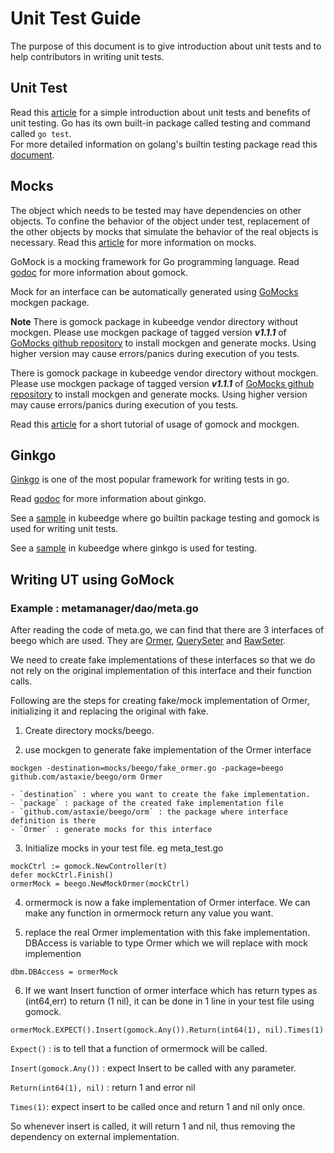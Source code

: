# Unit Test Guide
The purpose of this document is to give introduction about unit tests and to help contributors in writing unit tests.

## Unit Test  
 
Read this [article](http://softwaretestingfundamentals.com/unit-testing/) for a simple introduction about unit tests and benefits of unit testing. Go has its own built-in package called testing and command called ```go test```.  
For more detailed information on golang's builtin testing package read this [document](https://golang.org/pkg/testing/]).
 
## Mocks  

 The object which needs to be tested may have dependencies on other objects. To confine the behavior of the object under test, replacement of the other objects by mocks that simulate the behavior of the real objects is necessary.
 Read this [article](https://medium.com/@piraveenaparalogarajah/what-is-mocking-in-testing-d4b0f2dbe20a) for more information on mocks.
 
 GoMock is a mocking framework for Go programming language.
 Read [godoc](https://godoc.org/github.com/golang/mock/gomock) for more information about gomock.
 
 Mock for an interface can be automatically generated using [GoMocks](https://github.com/golang/mock) mockgen package.
 
 **Note** There is gomock package in kubeedge vendor directory without mockgen. Please use mockgen package of tagged version ***v1.1.1*** of [GoMocks github repository](https://github.com/golang/mock) to install mockgen and generate mocks. Using higher version may cause errors/panics during execution of you tests.

There is gomock package in kubeedge vendor directory without mockgen. Please use mockgen package of tagged version ***v1.1.1*** of [GoMocks github repository](https://github.com/golang/mock) to install mockgen and generate mocks. Using higher version may cause errors/panics during execution of you tests.

 Read this [article](https://blog.codecentric.de/en/2017/08/gomock-tutorial/) for a short tutorial of usage of gomock and mockgen.
 
## Ginkgo  
  
 [Ginkgo](https://onsi.github.io/ginkgo/) is one of the most popular framework for writing tests in go.
 
 Read [godoc](https://godoc.org/github.com/onsi/ginkgo) for more information about ginkgo.
 
See a [sample](https://github.com/kubeedge/kubeedge/blob/master/pkg/metamanager/dao/meta_test.go) in kubeedge where go builtin package testing and gomock is used for writing unit tests.

See a [sample](https://github.com/kubeedge/kubeedge/blob/master/pkg/devicetwin/dtmodule/dtmodule_test.go) in kubeedge where ginkgo is used for testing.

## Writing UT using GoMock  

### Example : metamanager/dao/meta.go  

After reading the code of meta.go, we can find that there are 3 interfaces of beego which are used. They are [Ormer](https://github.com/kubeedge/kubeedge/blob/master/vendor/github.com/astaxie/beego/orm/types.go), [QuerySeter](https://github.com/kubeedge/kubeedge/blob/master/vendor/github.com/astaxie/beego/orm/types.go) and [RawSeter](https://github.com/kubeedge/kubeedge/blob/master/vendor/github.com/astaxie/beego/orm/types.go).

We need to create fake implementations of these interfaces so that we do not rely on the original implementation of this interface and their function calls.

Following are the steps for creating fake/mock implementation of Ormer, initializing it and replacing the original with fake.  

1. Create directory mocks/beego.  

2. use mockgen to generate fake implementation of the Ormer interface
```shell
mockgen -destination=mocks/beego/fake_ormer.go -package=beego github.com/astaxie/beego/orm Ormer
```
    - `destination` : where you want to create the fake implementation.  
    - `package` : package of the created fake implementation file  
    - `github.com/astaxie/beego/orm` : the package where interface definition is there  
    - `Ormer` : generate mocks for this interface

3. Initialize mocks in your test file. eg meta_test.go
```shell
mockCtrl := gomock.NewController(t)
defer mockCtrl.Finish()
ormerMock = beego.NewMockOrmer(mockCtrl)
```  

4. ormermock is now a fake implementation of Ormer interface. We can make any function in ormermock return any value you want.    

5. replace the real Ormer implementation with this fake implementation. DBAccess is variable to type Ormer which we will replace with mock implemention  
```shell
dbm.DBAccess = ormerMock
```   

6. If we want Insert function of ormer interface which has return types as (int64,err) to return (1 nil), it can be done in 1 line in your test file using gomock.  
```shell
ormerMock.EXPECT().Insert(gomock.Any()).Return(int64(1), nil).Times(1)
```  

``Expect()`` : is to tell that a function of ormermock will be called.

``Insert(gomock.Any())`` : expect Insert to be called with any parameter.

``Return(int64(1), nil)`` : return 1 and error nil

``Times(1)``: expect insert to be called once and return 1 and nil only once.

So whenever insert is called, it will return 1 and nil, thus removing the dependency on external implementation.